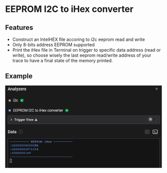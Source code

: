 # EEPROM I2C to iHex converter

## Features

* Construct an IntelHEX file accoring to i2c eeprom read and write
* Only 8-bits address EEPROM supported
* Print the iHex file in Terminal on trigger to specific data address (read or write), so choose wisely the last eeprom read/write address of your trace to have a final state of the memory printed.

## Example

![Example](https://raw.githubusercontent.com/GPTechinno/eeprom-i2c-ihex-hla/master/demo.png)